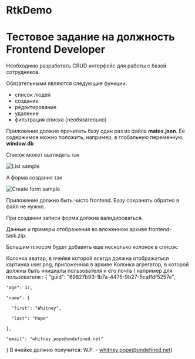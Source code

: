 # RtkDemo

# Тестовое задание на должность Frontend Developer

Необходимо разработать CRUD интерфейс для работы с базой сотрудников. 

Обязательными являются следующие функции:
  
  - список людей
  - создание
  - редактирование
  - удаление
  - фильтрация списка (необязательно)

Приложение должно прочитать базу один раз из файла **mates.json**. Ее содержимое можно положить, например, в глобальную переменную **window.db**

Список может выглядеть так

![List sample](sample_list.png)


А форма создания так

![Create form sample](create_form.png)

Приложение должно быть чисто frontend. Базу сохранять обратно в файл не нужно.

При создании записи форма должна валидироваться.

Данные и примеры отображения во вложенном архиве frontend-task.zip.

 

Большим плюсом будет добавить еще несколько колонок в список:

Колонка аватар, в ячейке которой всегда должна отображаться картинка user.png, приложенная в архиве
Колонка агрегатор, в которой должны быть инициалы пользователя и его почта
(
     например для пользователя :
{
    "guid": "69827b93-1b7a-4475-9b27-5caffdf5257e",

    "age": 37,

    "name": {

      "first": "Whitney",

      "last": "Pope"

    },

    "email": "whitney.pope@undefined.net"
  }
В ячейке должно получится: W.P. - whitney.pope@undefined.net)
